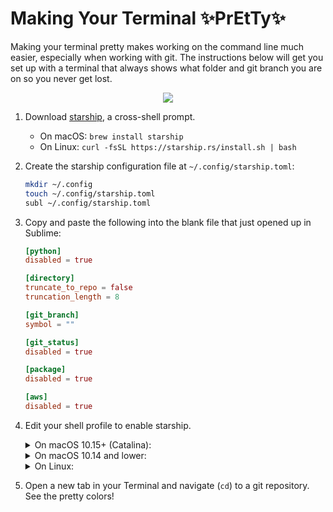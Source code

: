 # Making Your Terminal ✨PrEtTy✨

Making your terminal pretty makes working on the command line much easier, especially when working with git.
The instructions below will get you set up with a terminal that always shows what folder and git branch you are
on so you never get lost.

<p align="center">
  <img src="https://i.imgur.com/g0mvFWa.gif">
</p>

1. Download [starship](https://starship.rs/), a cross-shell prompt.

    - On macOS: `brew install starship`
    - On Linux: `curl -fsSL https://starship.rs/install.sh | bash`

2. Create the starship configuration file at `~/.config/starship.toml`:

    ```bash
    mkdir ~/.config
    touch ~/.config/starship.toml
    subl ~/.config/starship.toml
    ```

3. Copy and paste the following into the blank file that just opened up in Sublime:
    
    ```toml
    [python]
    disabled = true
    
    [directory]
    truncate_to_repo = false
    truncation_length = 8
    
    [git_branch]
    symbol = ""
    
    [git_status]
    disabled = true
    
    [package]
    disabled = true
    
    [aws]
    disabled = true
    ```

4. Edit your shell profile to enable starship.

    <details>
    <summary>On macOS 10.15+ (Catalina):</summary>


    Open `~/.zshrc` using Sublime Text:
    ```bash
    subl ~/.zshrc
    ```
    
    Then, add this to the end of the file:

    ```bash
    eval "$(starship init zsh)"
    ```

    </details>

    <details>
    <summary>On macOS 10.14 and lower:</summary>


    Open `~/.bash_profile` using Sublime Text:
    ```bash
    subl ~/.bash_profile
    ```
    
    Then, add this to the end of the file:

    ```bash
    eval "$(starship init bash)"
    ```

    </details>

    <details>
    <summary>On Linux:</summary>


    Open `~/.bashrc` using Sublime Text:
    ```bash
    subl ~/.bashrc
    ```
    
    Then, add this to the end of the file:

    ```bash
    eval "$(starship init bash)"
    ```

    </details>

5. Open a new tab in your Terminal and navigate (`cd`) to a git repository. See the pretty colors!
